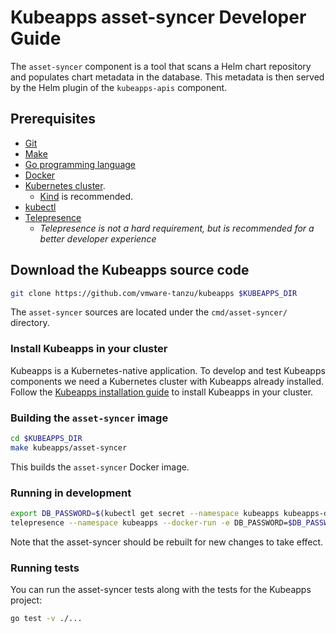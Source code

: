 # Kubeapps asset-syncer Developer Guide

The `asset-syncer` component is a tool that scans a Helm chart repository and populates chart metadata in the database. This metadata is then served by the Helm plugin of the `kubeapps-apis` component.

## Prerequisites

- [Git](https://git-scm.com/)
- [Make](https://www.gnu.org/software/make/)
- [Go programming language](https://go.dev/dl/)
- [Docker](https://docs.docker.com/engine/install/)
- [Kubernetes cluster](https://kubernetes.io/docs/setup/).
  - [Kind](https://kind.sigs.k8s.io/docs/user/quick-start/) is recommended.
- [kubectl](https://kubernetes.io/docs/tasks/tools/#kubectl)
- [Telepresence](https://telepresence.io)
  - _Telepresence is not a hard requirement, but is recommended for a better developer experience_

## Download the Kubeapps source code

```bash
git clone https://github.com/vmware-tanzu/kubeapps $KUBEAPPS_DIR
```

The `asset-syncer` sources are located under the `cmd/asset-syncer/` directory.

### Install Kubeapps in your cluster

Kubeapps is a Kubernetes-native application. To develop and test Kubeapps components we need a Kubernetes cluster with Kubeapps already installed. Follow the [Kubeapps installation guide](https://github.com/vmware-tanzu/kubeapps/blob/main/chart/kubeapps/README.md) to install Kubeapps in your cluster.

### Building the `asset-syncer` image

```bash
cd $KUBEAPPS_DIR
make kubeapps/asset-syncer
```

This builds the `asset-syncer` Docker image.

### Running in development

```bash
export DB_PASSWORD=$(kubectl get secret --namespace kubeapps kubeapps-db -o go-template='{{index .data "postgres-password" | base64decode}}')
telepresence --namespace kubeapps --docker-run -e DB_PASSWORD=$DB_PASSWORD --rm -ti kubeapps/asset-syncer /asset-syncer sync --database-user=postgres --database-url=kubeapps-postgresql:5432 --database-name=assets stable https://kubernetes-charts.storage.googleapis.com
```

Note that the asset-syncer should be rebuilt for new changes to take effect.

### Running tests

You can run the asset-syncer tests along with the tests for the Kubeapps project:

```bash
go test -v ./...
```
